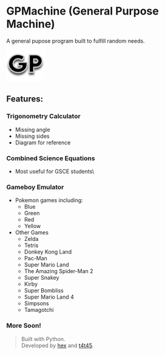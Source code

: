 # GPMachine (General Purpose Machine)
A general pupose program built to fulfill random needs.\
<img src="icons/GPicon.png" width="100"/>
## Features:
### Trigonometry Calculator
- Missing angle
- Missing sides
- Diagram for reference
### Combined Science Equations
- Most useful for GSCE students\
### Gameboy Emulator
- Pokemon games including:
  - Blue
  - Green
  - Red
  - Yellow
- Other Games
  - Zelda
  - Tetris
  - Donkey Kong Land
  - Pac-Man
  - Super Mario Land
  - The Amazing Spider-Man 2
  - Super Snakey
  - Kirby
  - Super Bombliss
  - Super Mario Land 4
  - Simpsons
  - Tamagotchi
### More Soon!

> Built with Python.\
> Developed by [hex](https://github.com/hex248) and [t4t45](http://github.com/t4t45).
